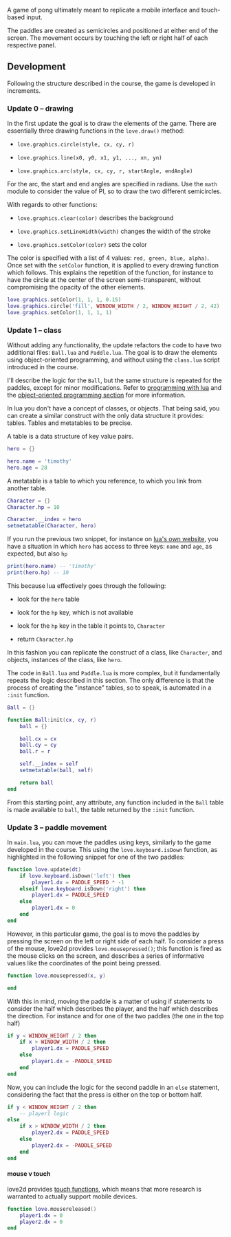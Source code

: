 A game of pong ultimately meant to replicate a mobile interface and touch-based input.

The paddles are created as semicircles and positioned at either end of the screen. The movement occurs by touching the left or right half of each respective panel.

## Development

Following the structure described in the course, the game is developed in increments.

### Update 0 – drawing

In the first update the goal is to draw the elements of the game. There are essentially three drawing functions in the `love.draw()` method:

- `love.graphics.circle(style, cx, cy, r)`

- `love.graphics.line(x0, y0, x1, y1, ..., xn, yn)`

- `love.graphics.arc(style, cx, cy, r, startAngle, endAngle)`

For the arc, the start and end angles are specified in radians. Use the `math` module to consider the value of PI, so to draw the two different semicircles.

With regards to other functions:

- `love.graphics.clear(color)` describes the background

- `love.graphics.setLineWidth(width)` changes the width of the stroke

- `love.graphics.setColor(color)` sets the color

The color is specified with a list of 4 values: `red, green, blue, alpha)`. Once set with the `setColor` function, it is applied to every drawing function which follows. This explains the repetition of the function, for instance to have the circle at the center of the screen semi-transparent, without compromising the opacity of the other elements.

```lua
love.graphics.setColor(1, 1, 1, 0.15)
love.graphics.circle('fill', WINDOW_WIDTH / 2, WINDOW_HEIGHT / 2, 42)
love.graphics.setColor(1, 1, 1, 1)
```

### Update 1 – class

Without adding any functionality, the update refactors the code to have two additional files: `Ball.lua` and `Paddle.lua`. The goal is to draw the elements using object-oriented programming, and without using the `class.lua` script introduced in the course.

I'll describe the logic for the `Ball`, but the same structure is repeated for the paddles, except for minor modifications. Refer to [programming with lua](https://www.lua.org/pil/contents.html) and the [object-oriented programming section](https://www.lua.org/pil/16.html) for more information.

In lua you don't have a concept of classes, or objects. That being said, you can create a similar construct with the only data structure it provides: tables. Tables and metatables to be precise.

A table is a data structure of key value pairs.

```lua
hero = {}

hero.name = 'timothy'
hero.age = 28
```

A metatable is a table to which you reference, to which you link from another table.

```lua
Character = {}
Character.hp = 10

Character.__index = hero
setmetatable(Character, hero)
```

If you run the previous two snippet, for instance on [lua's own website](https://www.lua.org/demo.html), you have a situation in which `hero` has access to three keys: `name` and `age`, as expected, but also `hp`

```lua
print(hero.name) -- 'timothy'
print(hero.hp) -- 10
```

This because lua effectively goes through the following:

- look for the `hero` table

- look for the `hp` key, which is not available

- look for the `hp` key in the table it points to, `Character`

- return `Character.hp`

In this fashion you can replicate the construct of a class, like `Character`, and objects, instances of the class, like `hero`.

The code in `Ball.lua` and `Paddle.lua` is more complex, but it fundamentally repeats the logic described in this section. The only difference is that the process of creating the "instance" tables, so to speak, is automated in a `:init` function.

```lua
Ball = {}

function Ball:init(cx, cy, r)
    ball = {}

    ball.cx = cx
    ball.cy = cy
    ball.r = r

    self.__index = self
    setmetatable(ball, self)

    return ball
end
```

From this starting point, any attribute, any function included in the `Ball` table is made available to `ball`, the table returned by the `:init` function.

### Update 3 – paddle movement

In `main.lua`, you can move the paddles using keys, similarly to the game developed in the course. This using the `love.keyboard.isDown` function, as highlighted in the following snippet for one of the two paddles:

```lua
function love.update(dt)
    if love.keyboard.isDown('left') then
        player1.dx = PADDLE_SPEED * -1
    elseif love.keyboard.isDown('right') then
        player1.dx = PADDLE_SPEED
    else
        player1.dx = 0
    end
end
```

However, in this particular game, the goal is to move the paddles by pressing the screen on the left or right side of each half. To consider a press of the mouse, love2d provides `love.mousepressed()`; this function is fired as the mouse clicks on the screen, and describes a series of informative values like the coordinates of the point being pressed.

```lua
function love.mousepressed(x, y)

end
```

With this in mind, moving the paddle is a matter of using if statements to consider the half which describes the player, and the half which describes the direction. For instance and for one of the two paddles (the one in the top half)

```lua
if y < WINDOW_HEIGHT / 2 then
    if x > WINDOW_WIDTH / 2 then
        player1.dx = PADDLE_SPEED
    else
        player1.dx = -PADDLE_SPEED
    end
end
```

Now, you can include the logic for the second paddle in an `else` statement, considering the fact that the press is either on the top or bottom half.

```lua
if y < WINDOW_HEIGHT / 2 then
    -- player1 logic
else
    if x > WINDOW_WIDTH / 2 then
        player2.dx = PADDLE_SPEED
    else
        player2.dx = -PADDLE_SPEED
    end
end
```

#### mouse v touch

love2d provides [touch functions](https://love2d.org/wiki/love.touch), which means that more research is warranted to actually support mobile devices.

```lua
function love.mousereleased()
    player1.dx = 0
    player2.dx = 0
end
```
